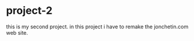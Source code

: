 # project-2
this is my second project. in this project i have to remake the jonchetin.com web site.
